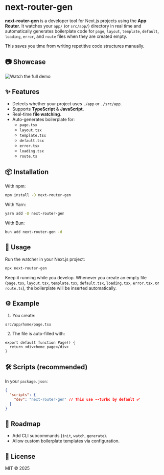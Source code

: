 # next-router-gen

**next-router-gen** is a developer tool for Next.js projects using the **App Router**. It watches your `app/` (or `src/app/`) directory in real time and automatically generates boilerplate code for `page`, `layout`, `template`, `default`, `loading`, `error`, and `route` files when they are created empty.

This saves you time from writing repetitive code structures manually.

## 📷 Showcase
![Watch the full demo](/src/assets/showcase.gif)

## ✨ Features

- Detects whether your project uses `./app` or `./src/app`.
- Supports **TypeScript** & **JavaScript**.
- Real-time **file watching**.
- Auto-generates boilerplate for:
  - `page.tsx`
  - `layout.tsx`
  - `template.tsx`
  - `default.tsx`
  - `error.tsx`
  - `loading.tsx`
  - `route.ts`

## 📦 Installation

With npm:

```bash
npm install -D next-router-gen
```

With Yarn:

```bash
yarn add -D next-router-gen
```

With Bun:

```bash
bun add next-router-gen -d
```

## 🚀 Usage

Run the watcher in your Next.js project:

```bash
npx next-router-gen
```

Keep it running while you develop. Whenever you create an empty file (`page.tsx`, `layout.tsx`, `template.tsx`, `default.tsx`, `loading.tsx`, `error.tsx`, or `route.ts`), the boilerplate will be inserted automatically.

## ⚙️ Example

1. You create:

```bash
src/app/home/page.tsx
```

2. The file is auto-filled with:

```tsx
export default function Page() {
  return <div>home page</div>
}
```

## 🛠 Scripts (recommended)

In your `package.json`:

```json
{
  "scripts": {
    "dev": "next-router-gen" // This use --turbo by default ✅
  }
}
```

## 📌 Roadmap

- Add CLI subcommands (`init`, `watch`, `generate`).
- Allow custom boilerplate templates via configuration.

## 📄 License

MIT © 2025
